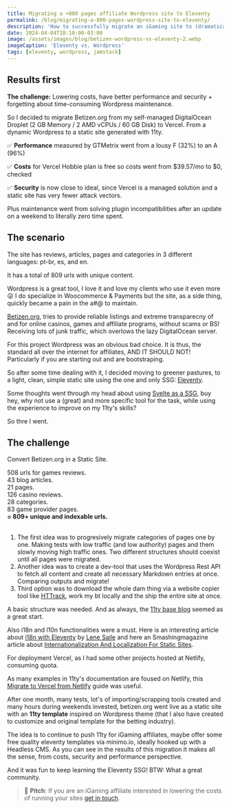 ```yaml
---
title: Migrating a +800 pages affiliate Wordpress site to Eleventy
permalink: /blog/migrating-a-800-pages-wordpress-site-to-eleventy/
description: 'How to successfully migrate an iGaming site to (dramatically) increase performance and security'
date: 2024-04-04T18:10:00-03:00
image: /assets/images/blog/betizen-wordpress-vs-eleventy-2.webp
imageCaption: 'Eleventy vs. Wordpress'
tags: [eleventy, wordpress, jamstack]
---
```


## Results first

**The challenge:** Lowering costs, have better performance and security + forgetting about time-consuming Wordpress maintenance.

So I decided to migrate Betizen.org from my self-managed DigitalOcean Droplet (2 GB Memory / 2 AMD vCPUs / 60 GB Disk) to Vercel. From a dynamic Wordpress to a static site generated with 11ty.

✅ **Performance** measured by GTMetrix went from a lousy F (32%) to an A (96%)

✅ **Costs** for Vercel Hobbie plan is free so costs went from $39.57/mo to $0, checked

✅ **Security** is now close to ideal, since Vercel is a managed solution and a static site has very fewer attack vectors.

Plus maintenance went from solving plugin incompatibilities after an update on a weekend to literally zero time spent.

## The scenario

The site has reviews, articles, pages and categories in 3 different languages: pt-br, es, and en.

It has a total of 809 urls with unique content.

Wordpress is a great tool, I love it and love my clients who use it even more 😜
I do specialize in Woocommerce & Payments but the site, as a side thing, quickly became a pain in the a#@ to maintain.

[Betizen.org](https://www.betizen.org/), tries to provide reliable listings and extreme transparecny of and for online casinos, games and affiliate programs, without scams or BS! Receiving lots of junk traffic, which overlows the lazy DigitalOcean server.

For this project Wordpress was an obvious bad choice. It is thus, the standard all over the internet for affiliates, AND IT SHOULD NOT! Particularly if you are starting out and are bootstraping.

So after some time dealing with it, I decided moving to greener pastures, to a light, clean, simple static site using the one and only SSG: [Eleventy](https://www.11ty.dev/).

Some thoughts went through my head about using [Svelte as a SSG](/blog/svelte-and-vite-devops/), buy hey, why not use a (great) and more specific tool for the task, while using the experience to improve on my 11ty's skills?

So thre I went.

## The challenge

Convert Betizen.org in a Static Site.<br>

508 urls for games reviews.
<br>
43 blog articles.
<br>
21 pages.
<br>
126 casino reviews.
<br>
28 categories.
<br>
83 game provider pages.
<br>
**= 809+ unique and indexable urls.**
<br><br>

1. The first idea was to progresively migrate categories of pages one by one. Making tests with low traffic (and low authority) pages and them slowly moving high traffic ones. Two different structures should coexist until all pages were migrated.
2. Another idea was to create a dev-tool that uses the Wordpress Rest API to fetch all content and create all necessary Markdown entries at once. Comparing outputs and migrate!
3. Third option was to download the whole dam thing via a website copier tool like [HTTrack](https://www.httrack.com/), work my bt locally and the ship the entire site at once.

A basic structure was needed. And as always, the [11ty base blog](https://github.com/11ty/eleventy-base-blog) seemed as a great start.

Also i18n and l10n functionalities were a must. Here is an interesting article about [i18n with Eleventy](https://www.lenesaile.com/en/blog/internationalization-with-eleventy-20-and-netlify/) by [Lene Saile](https://www.lenesaile.com/en/about/) and here an Smashingmagazine article about [Internationalization And Localization For Static Sites](https://www.smashingmagazine.com/2020/11/internationalization-localization-static-sites/).

For deployment Vercel, as I had some other projects hosted at Netlify, consuming quota.

As many examples in 11ty's documentation are foused on Netlify, this [Migrate to Vercel from Netlify](https://vercel.com/guides/migrate-to-vercel-from-netlify) guide was useful.

After one month, many tests, lot's of importing/scrapping tools created and many hours during weekends invested, betizen.org went live as a static site with an **11ty template** inspired on Wordpress theme (that I also have created to customize and original template for the betting industry).

The idea is to continue to push 11ty for iGaming affiliates, maybe offer some free quality eleventy templates via minimo.io, ideally hooked up with a Headless CMS. As you can see in the results of this migration it makes all the sense, from costs, security and performance perspective.

And it was fun to keep learning the Eleventy SSG! BTW: What a great community.

<blockquote>
    <p>
        🚀 <strong>Pitch</strong>: If you are an iGaming affiliate interested in lowering the costs of running your sites <a href="https://minimo.io">get in touch</a>.
    </p>
</blockquote>
